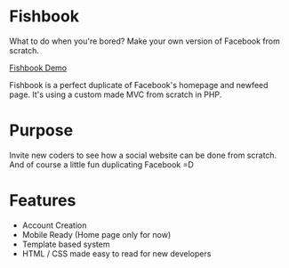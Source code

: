 Fishbook
========

What to do when you're bored?
Make your own version of Facebook from scratch.

[Fishbook Demo](http://royjulien.com/fishbook)

Fishbook is a perfect duplicate of Facebook's homepage and newfeed page.
It's using a custom made MVC from scratch in PHP.

Purpose
========
Invite new coders to see how a social website can be done from scratch.
And of course a little fun duplicating Facebook =D


Features
========
- Account Creation
- Mobile Ready (Home page only for now)
- Template based system
- HTML / CSS made easy to read for new developers
